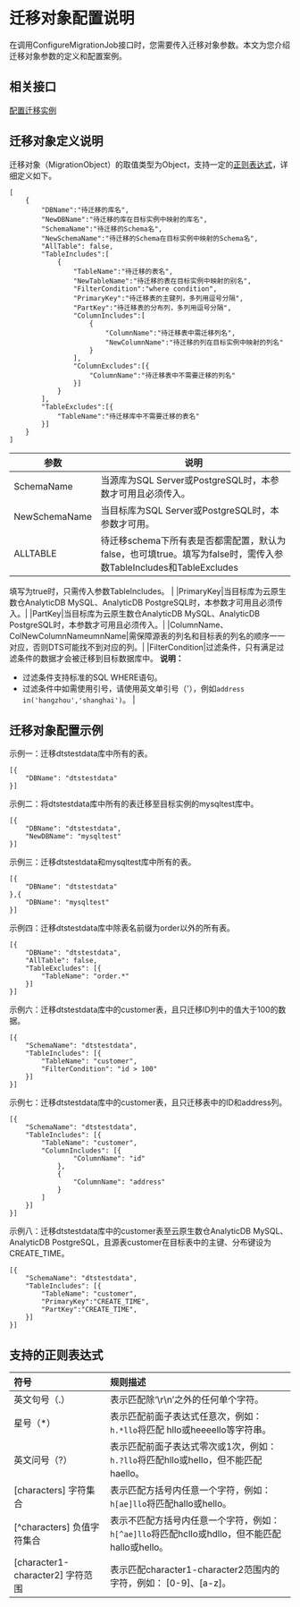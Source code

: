 # 迁移对象配置说明

在调用ConfigureMigrationJob接口时，您需要传入迁移对象参数。本文为您介绍迁移对象参数的定义和配置案例。

## 相关接口

[配置迁移实例](/cn.zh-CN/API参考/数据迁移/配置迁移实例.md)

## 迁移对象定义说明

迁移对象（MigrationObject）的取值类型为Object，支持一定的[正则表达式](#section_lq9_vca_ql0)，详细定义如下。

```
[
    {
        "DBName":"待迁移的库名",
        "NewDBName":"待迁移的库在目标实例中映射的库名",
        "SchemaName":"待迁移的Schema名",
        "NewSchemaName":"待迁移的Schema在目标实例中映射的Schema名",
        "AllTable": false,
        "TableIncludes":[
            {
                "TableName":"待迁移的表名",
                "NewTableName":"待迁移的表在目标实例中映射的别名",
                "FilterCondition":"where condition",
                "PrimaryKey":"待迁移表的主键列，多列用逗号分隔",
                "PartKey":"待迁移表的分布列，多列用逗号分隔",
                "ColumnIncludes":[
                    {
                        "ColumnName":"待迁移表中需迁移列名",
                        "NewColumnName":"待迁移的列在目标实例中映射的列名"
                    }
                ],
                "ColumnExcludes":[{
                    "ColumnName":"待迁移表中不需要迁移的列名"
                }]
            }
        ],
        "TableExcludes":[{
            "TableName":"待迁移库中不需要迁移的表名"
        }]
    }
]
```

|参数|说明|
|--|--|
|SchemaName|当源库为SQL Server或PostgreSQL时，本参数才可用且必须传入。|
|NewSchemaName|当目标库为SQL Server或PostgreSQL时，本参数才可用。|
|ALLTABLE|待迁移schema下所有表是否都需配置，默认为false，也可填true。填写为false时，需传入参数TableIncludes和TableExcludes

填写为true时，只需传入参数TableIncludes。 |
|PrimaryKey|当目标库为云原生数仓AnalyticDB MySQL、AnalyticDB PostgreSQL时，本参数才可用且必须传入。|
|PartKey|当目标库为云原生数仓AnalyticDB MySQL、AnalyticDB PostgreSQL时，本参数才可用且必须传入。|
|ColumnName、ColNewColumnNameumnName|需保障源表的列名和目标表的列名的顺序一一对应，否则DTS可能找不到对应的列。|
|FilterCondition|过滤条件，只有满足过滤条件的数据才会被迁移到目标数据库中。 **说明：**

-   过滤条件支持标准的SQL WHERE语句。
-   过滤条件中如需使用引号，请使用英文单引号（'），例如`address in('hangzhou','shanghai')`。 |

## 迁移对象配置示例

示例一：迁移dtstestdata库中所有的表。

```
[{
    "DBName": "dtstestdata"
}]
```

示例二：将dtstestdata库中所有的表迁移至目标实例的mysqltest库中。

```
[{
    "DBName": "dtstestdata",
    "NewDBName": "mysqltest"
}]
```

示例三：迁移dtstestdata和mysqltest库中所有的表。

```
[{
    "DBName": "dtstestdata"
},{
    "DBName": "mysqltest"
}]
```

示例四：迁移dtstestdata库中除表名前缀为order以外的所有表。

```
[{
    "DBName": "dtstestdata",
    "AllTable": false,    
    "TableExcludes": [{
        "TableName": "order.*"
    }]
}]
```

示例六：迁移dtstestdata库中的customer表，且只迁移ID列中的值大于100的数据。

```
[{
    "SchemaName": "dtstestdata",
    "TableIncludes": [{
        "TableName": "customer",
        "FilterCondition": "id > 100"
    }]
}]
```

示例七：迁移dtstestdata库中的customer表，且只迁移表中的ID和address列。

```
[{
    "SchemaName": "dtstestdata",
    "TableIncludes": [{
        "TableName": "customer",
        "ColumnIncludes": [{
                "ColumnName": "id"
            },
            {
                "ColumnName": "address"
            }
        ]
    }]
}]
```

示例八：迁移dtstestdata库中的customer表至云原生数仓AnalyticDB MySQL、AnalyticDB PostgreSQL，且源表customer在目标表中的主键、分布键设为CREATE\_TIME。

```
[{
    "SchemaName": "dtstestdata",
    "TableIncludes": [{
        "TableName": "customer",
        "PrimaryKey":"CREATE_TIME",
        "PartKey":"CREATE_TIME",
    }]
}]
```

## 支持的正则表达式

|符号|规则描述|
|:-|:---|
|英文句号（.）|表示匹配除‘\\r\\n’之外的任何单个字符。|
|星号（\*）|表示匹配前面子表达式任意次，例如：`h.*llo`将匹配 hllo或heeeello等字符串。|
|英文问号（?）|表示匹配前面子表达式零次或1次，例如：`h.?llo`将匹配hllo或hello，但不能匹配haello。|
|\[characters\] 字符集合|表示匹配方括号内任意一个字符，例如：`h[ae]llo`将匹配hallo或hello。|
|\[^characters\] 负值字符集合|表示不匹配方括号内任意一个字符，例如：`h[^ae]llo`将匹配hcllo或hdllo，但不能匹配hallo或hello。|
|\[character1-character2\] 字符范围|表示匹配character1-character2范围内的字符，例如： \[0-9\]、\[a-z\]。|

